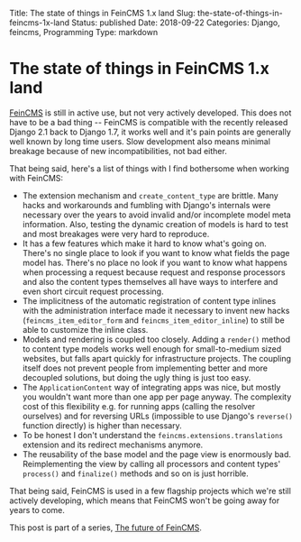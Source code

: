 Title: The state of things in FeinCMS 1.x land
Slug: the-state-of-things-in-feincms-1x-land
Status: published
Date: 2018-09-22
Categories: Django, feincms, Programming
Type: markdown

# The state of things in FeinCMS 1.x land

[FeinCMS](https://github.com/feincms/feincms) is still in active use, but not very actively developed. This does not have to be a bad thing -- FeinCMS is compatible with the recently released Django 2.1 back to Django 1.7, it works well and it's pain points are generally well known by long time users. Slow development also means minimal breakage because of new incompatibilities, not bad either.

That being said, here's a list of things with I find bothersome when working with FeinCMS:

- The extension mechanism and `create_content_type` are brittle. Many hacks and workarounds and fumbling with Django's internals were necessary over the years to avoid invalid and/or incomplete model meta information. Also, testing the dynamic creation of models is hard to test and most breakages were very hard to reproduce.
- It has a few features which make it hard to know what's going on. There's no single place to look if you want to know what fields the page model has. There's no place no look if you want to know what happens when processing a request because request and response processors and also the content types themselves all have ways to interfere and even short circuit request processing.
- The implicitness of the automatic registration of content type inlines with the administration interface made it necessary to invent new hacks (`feincms_item_editor_form` and `feincms_item_editor_inline`) to still be able to customize the inline class.
- Models and rendering is coupled too closely. Adding a `render()` method to content type models works well enough for small-to-medium sized websites, but falls apart quickly for infrastructure projects. The coupling itself does not prevent people from implementing better and more decoupled solutions, but doing the ugly thing is just too easy.
- The `ApplicationContent` way of integrating apps was nice, but mostly you wouldn't want more than one app per page anyway. The complexity cost of this flexibility e.g. for running apps (calling the resolver ourselves) and for reversing URLs (impossible to use Django's `reverse()` function directly) is higher than necessary.
- To be honest I don't understand the `feincms.extensions.translations` extension and its redirect mechanisms anymore.
- The reusability of the base model and the page view is enormously bad. Reimplementing the view by calling all processors and content types' `process()` and `finalize()` methods and so on is just horrible.

That being said, FeinCMS is used in a few flagship projects which we're still actively developing, which means that FeinCMS won't be going away for years to come.

This post is part of a series, [The future of FeinCMS](https://406.ch/writing/the-future-of-feincms/).

